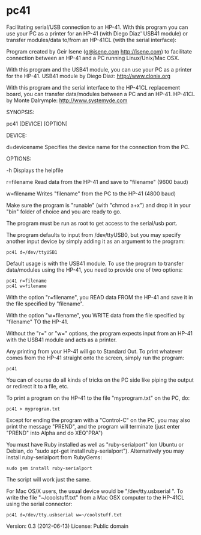 pc41
====

Facilitating serial/USB connection to an HP-41. With this program you can
use your PC as a printer for an HP-41 (with Diego Diaz' USB41 module) or
transfer modules/data to/from an HP-41CL (with the serial interface):

Program created by Geir Isene (g@isene.com http://isene.com) to facilitate
connection between an HP-41 and a PC running  Linux/Unix/Mac OSX.

With this program and the USB41 module, you can use your PC as a printer
for the HP-41. USB41 module by Diego Diaz: http://www.clonix.org 

With this program and the serial interface to the HP-41CL replacement
board, you can transfer data/modules between a PC and an HP-41. HP-41CL by
Monte Dalrymple: http://www.systemyde.com

  SYNOPSIS: 

  pc41 [DEVICE] [OPTION]

  DEVICE:

  d=devicename
    Specifies the device name for the connection from the PC.

  OPTIONS:

  -h
    Displays the helpfile

  r=filename
    Read data from the HP-41 and save to "filename" (9600 baud)

  w=filename
    Writes "filename" from the PC to the HP-41 (4800 baud)
  

Make sure the program is "runable" (with "chmod a+x") and drop it in your
"bin" folder of choice and you are ready to go.

The program must be run as root to get access to the serial/usb port.

The program defaults to input from /dev/ttyUSB0, but you may specify
another input device by simply adding it as an argument to the program:

    pc41 d=/dev/ttyUSB1

Default usage is with the USB41 module. To use the program to transfer
data/modules using the HP-41, you need to provide one of two options:

    pc41 r=filename
    pc41 w=filename

With the option "r=filename", you READ data FROM the HP-41 and save it in
the file specified by "filename".

With the option "w=filename", you WRITE data from the file specified by
"filename" TO the HP-41.

Without the "r=" or "w=" options, the program expects input from an HP-41
with the USB41 module and acts as a printer.

Any printing from your HP-41 will go to Standard Out. To print whatever
comes from the HP-41 straight onto the screen, simply run the program:

    pc41

You can of course do all kinds of tricks on the PC side like piping the output
or redirect it to a file, etc.

To print a program on the HP-41 to the file "myprogram.txt" on the PC, do:

    pc41 > myprogram.txt

Except for ending the program with a "Control-C" on the PC, you may also print
the message "PREND", and the program will terminate (just enter "PREND" into
Alpha and do XEQ"PRA")

You must have Ruby installed as well as "ruby-serialport" (on Ubuntu or Debian,
do "sudo apt-get install ruby-serialport"). Alternatively you may install
ruby-serialport from RubyGems:

    sudo gem install ruby-serialport

The script will work just the same.

For Mac OS/X users, the usual device would be "/dev/tty.usbserial ". To
write the file "~/coolstuff.txt" from a Mac OSX computer to the HP-41CL
using the serial connector:

    pc41 d=/dev/tty.usbserial w=~/coolstuff.txt        

Version: 0.3 (2012-06-13)
License: Public domain

